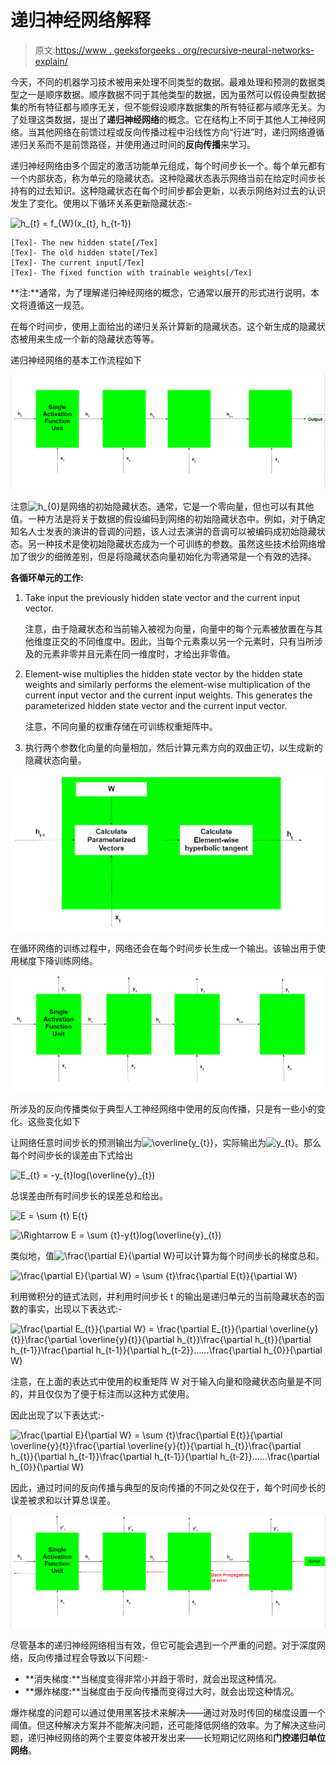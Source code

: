 # 递归神经网络解释

> 原文:[https://www . geeksforgeeks . org/recursive-neural-networks-explain/](https://www.geeksforgeeks.org/recurrent-neural-networks-explanation/)

今天，不同的机器学习技术被用来处理不同类型的数据。最难处理和预测的数据类型之一是顺序数据。顺序数据不同于其他类型的数据，因为虽然可以假设典型数据集的所有特征都与顺序无关，但不能假设顺序数据集的所有特征都与顺序无关。为了处理这类数据，提出了**递归神经网络**的概念。它在结构上不同于其他人工神经网络。当其他网络在前馈过程或反向传播过程中沿线性方向“行进”时，递归网络遵循递归关系而不是前馈路径，并使用通过时间的**反向传播**来学习。

递归神经网络由多个固定的激活功能单元组成，每个时间步长一个。每个单元都有一个内部状态，称为单元的隐藏状态。这种隐藏状态表示网络当前在给定时间步长持有的过去知识。这种隐藏状态在每个时间步都会更新，以表示网络对过去的认识发生了变化。使用以下循环关系更新隐藏状态:-

![h_{t} = f_{W}(x_{t}, h_{t-1})    ](img/d483fcce10a096e2b77af63a20a78a4b.png "Rendered by QuickLaTeX.com")

```
[Tex]- The new hidden state[/Tex]
[Tex]- The old hidden state[/Tex]
[Tex]- The current input[/Tex]
[Tex]- The fixed function with trainable weights[/Tex]
```

**注:**通常，为了理解递归神经网络的概念，它通常以展开的形式进行说明，本文将遵循这一规范。

在每个时间步，使用上面给出的递归关系计算新的隐藏状态。这个新生成的隐藏状态被用来生成一个新的隐藏状态等等。

递归神经网络的基本工作流程如下

![](img/f7da610c840f68f39ccd2855a07eb556.png)

注意![h_{0}    ](img/95b81e9f7b0f158d931f33509cf54ce5.png "Rendered by QuickLaTeX.com")是网络的初始隐藏状态。通常，它是一个零向量，但也可以有其他值。一种方法是将关于数据的假设编码到网络的初始隐藏状态中。例如，对于确定知名人士发表的演讲的音调的问题，该人过去演讲的音调可以被编码成初始隐藏状态。另一种技术是使初始隐藏状态成为一个可训练的参数。虽然这些技术给网络增加了很少的细微差别，但是将隐藏状态向量初始化为零通常是一个有效的选择。

**各循环单元的工作:**

1.  Take input the previously hidden state vector and the current input vector. 

    注意，由于隐藏状态和当前输入被视为向量，向量中的每个元素被放置在与其他维度正交的不同维度中。因此，当每个元素乘以另一个元素时，只有当所涉及的元素非零并且元素在同一维度时，才给出非零值。

2.  Element-wise multiplies the hidden state vector by the hidden state weights and similarly performs the element-wise multiplication of the current input vector and the current input weights. This generates the parameterized hidden state vector and the current input vector. 

    注意，不同向量的权重存储在可训练权重矩阵中。

3.  执行两个参数化向量的向量相加，然后计算元素方向的双曲正切，以生成新的隐藏状态向量。

![](img/1663c544bd71dc659f95d35fcef2c4f4.png)

在循环网络的训练过程中，网络还会在每个时间步长生成一个输出。该输出用于使用梯度下降训练网络。

![](img/d52a8aacb92ae977fffddb52a82db76f.png)

所涉及的反向传播类似于典型人工神经网络中使用的反向传播，只是有一些小的变化。这些变化如下

让网络任意时间步长的预测输出为![\overline{y_{t}}    ](img/b7ea744ea9453d720b16aec213cb4d31.png "Rendered by QuickLaTeX.com")，实际输出为![y_{t}    ](img/b1b2bc99d9c12d77e1fedfead84a8326.png "Rendered by QuickLaTeX.com")。那么每个时间步长的误差由下式给出

![E_{t} = -y_{t}log(\overline{y}_{t})    ](img/031db44bbdd383690c6e2f7f3a36f0c9.png "Rendered by QuickLaTeX.com")

总误差由所有时间步长的误差总和给出。

![E = \sum _{t} E_{t}    ](img/2b496e57f2f0a44e9ee08f390d494584.png "Rendered by QuickLaTeX.com")

![\Rightarrow E = \sum _{t}-y_{t}log(\overline{y}_{t})    ](img/371f286b0a8a70644fe40b157a507869.png "Rendered by QuickLaTeX.com")

类似地，值![\frac{\partial E}{\partial W}    ](img/b8f9848faaaff9013afb0e530fef159e.png "Rendered by QuickLaTeX.com")可以计算为每个时间步长的梯度总和。

![\frac{\partial E}{\partial W} = \sum _{t}\frac{\partial E_{t}}{\partial W}    ](img/c868f5a0825ad750e900dbb29784684a.png "Rendered by QuickLaTeX.com")

利用微积分的链式法则，并利用时间步长 t 的输出是递归单元的当前隐藏状态的函数的事实，出现以下表达式:-

![\frac{\partial E_{t}}{\partial W} = \frac{\partial E_{t}}{\partial \overline{y}_{t}}\frac{\partial \overline{y}_{t}}{\partial h_{t}}\frac{\partial h_{t}}{\partial h_{t-1}}\frac{\partial h_{t-1}}{\partial h_{t-2}}......\frac{\partial h_{0}}{\partial W}    ](img/a4267298fc8830e47aa04d178e01ca3e.png "Rendered by QuickLaTeX.com")

注意，在上面的表达式中使用的权重矩阵 W 对于输入向量和隐藏状态向量是不同的，并且仅仅为了便于标注而以这种方式使用。

因此出现了以下表达式:-

![\frac{\partial E}{\partial W} = \sum _{t}\frac{\partial E_{t}}{\partial \overline{y}_{t}}\frac{\partial \overline{y}_{t}}{\partial h_{t}}\frac{\partial h_{t}}{\partial h_{t-1}}\frac{\partial h_{t-1}}{\partial h_{t-2}}......\frac{\partial h_{0}}{\partial W}    ](img/42a6cfd8bd02a39444b9b5ca5118c12b.png "Rendered by QuickLaTeX.com")

因此，通过时间的反向传播与典型的反向传播的不同之处仅在于，每个时间步长的误差被求和以计算总误差。

![](img/93765bc23f0d32cd6e6eac98e0d95d5d.png)

尽管基本的递归神经网络相当有效，但它可能会遇到一个严重的问题。对于深度网络，反向传播过程会导致以下问题:-

*   **消失梯度:**当梯度变得非常小并趋于零时，就会出现这种情况。
*   **爆炸梯度:**当梯度由于反向传播而变得过大时，就会出现这种情况。

爆炸梯度的问题可以通过使用黑客技术来解决——通过对及时传回的梯度设置一个阈值。但这种解决方案并不能解决问题，还可能降低网络的效率。为了解决这些问题，递归神经网络的两个主要变体被开发出来——长短期记忆网络和**门控递归单位网络**。